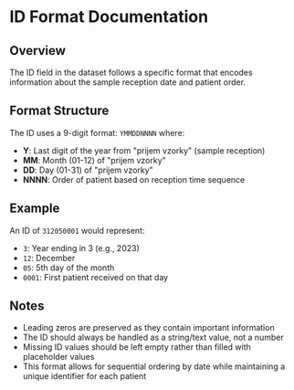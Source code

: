 # ID Format Documentation

## Overview

The ID field in the dataset follows a specific format that encodes information about the sample reception date and patient order.

## Format Structure

The ID uses a 9-digit format: `YMMDDNNNN` where:

- **Y**: Last digit of the year from "prijem vzorky" (sample reception)
- **MM**: Month (01-12) of "prijem vzorky"
- **DD**: Day (01-31) of "prijem vzorky"
- **NNNN**: Order of patient based on reception time sequence

## Example

An ID of `312050001` would represent:
- `3`: Year ending in 3 (e.g., 2023)
- `12`: December
- `05`: 5th day of the month
- `0001`: First patient received on that day

## Notes

- Leading zeros are preserved as they contain important information
- The ID should always be handled as a string/text value, not a number
- Missing ID values should be left empty rather than filled with placeholder values
- This format allows for sequential ordering by date while maintaining a unique identifier for each patient 